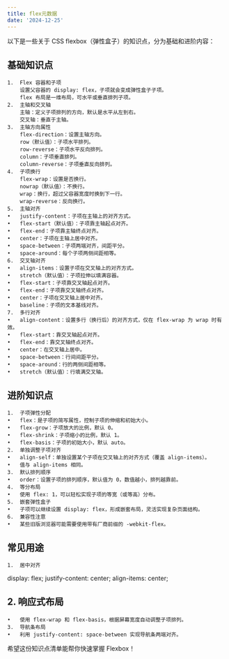 ```yaml
---
title: flex元数据
date: '2024-12-25'
---
```

以下是一些关于 CSS flexbox（弹性盒子）的知识点，分为基础和进阶内容：

## 基础知识点

	1.	Flex 容器和子项
	    设置父容器的 display: flex，子项就会变成弹性盒子子项。
	    flex 布局是一维布局，可水平或垂直排列子项。
	2.	主轴和交叉轴
		主轴：定义子项排列的方向，默认是水平从左到右。
		交叉轴：垂直于主轴。
	3.	主轴方向属性
		flex-direction：设置主轴方向。
		row（默认值）：子项水平排列。
		row-reverse：子项水平反向排列。
		column：子项垂直排列。
		column-reverse：子项垂直反向排列。
	4.	子项换行
		flex-wrap：设置是否换行。
		nowrap（默认值）：不换行。
		wrap：换行，超过父容器宽度时换到下一行。
		wrap-reverse：反向换行。
	5.	主轴对齐
	•	justify-content：子项在主轴上的对齐方式。
	•	flex-start（默认值）：子项靠主轴起点对齐。
	•	flex-end：子项靠主轴终点对齐。
	•	center：子项在主轴上居中对齐。
	•	space-between：子项两端对齐，间距平分。
	•	space-around：每个子项两侧间距相等。
	6.	交叉轴对齐
	•	align-items：设置子项在交叉轴上的对齐方式。
	•	stretch（默认值）：子项拉伸以填满容器。
	•	flex-start：子项靠交叉轴起点对齐。
	•	flex-end：子项靠交叉轴终点对齐。
	•	center：子项在交叉轴上居中对齐。
	•	baseline：子项的文本基线对齐。
	7.	多行对齐
	•	align-content：设置多行（换行后）的对齐方式，仅在 flex-wrap 为 wrap 时有效。
	•	flex-start：靠交叉轴起点对齐。
	•	flex-end：靠交叉轴终点对齐。
	•	center：在交叉轴上居中。
	•	space-between：行间间距平分。
	•	space-around：行的两侧间距相等。
	•	stretch（默认值）：行填满交叉轴。

## 进阶知识点

	1.	子项弹性分配
	•	flex：是子项的简写属性，控制子项的伸缩和初始大小。
	•	flex-grow：子项放大的比例，默认 0。
	•	flex-shrink：子项缩小的比例，默认 1。
	•	flex-basis：子项的初始大小，默认 auto。
	2.	单独调整子项对齐
	•	align-self：单独设置某个子项在交叉轴上的对齐方式（覆盖 align-items）。
	•	值与 align-items 相同。
	3.	默认排列顺序
	•	order：设置子项的排列顺序，默认值为 0，数值越小，排列越靠前。
	4.	等分布局
	•	使用 flex: 1，可以轻松实现子项的等宽（或等高）分布。
	5.	嵌套弹性盒子
	•	子项可以继续设置 display: flex，形成嵌套布局，灵活实现复杂页面结构。
	6.	兼容性注意
	•	某些旧版浏览器可能需要使用带有厂商前缀的 -webkit-flex。

## 常见用途
	1.	居中对齐

display: flex;
justify-content: center;
align-items: center;


## 	2.	响应式布局
	•	使用 flex-wrap 和 flex-basis，根据屏幕宽度自动调整子项排列。
	3.	导航条布局
	•	利用 justify-content: space-between 实现导航条两端对齐。

希望这份知识点清单能帮你快速掌握 Flexbox！